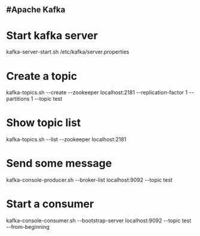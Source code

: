 #Apache Kafka
---

# Start kafka server
kafka-server-start.sh /etc/kafka/server.properties

# Create a topic
kafka-topics.sh --create --zookeeper localhost:2181 --replication-factor 1 --partitions 1 --topic test

# Show topic list
kafka-topics.sh --list --zookeeper localhost:2181

# Send some message
kafka-console-producer.sh --broker-list localhost:9092 --topic test

# Start a consumer
kafka-console-consumer.sh --bootstrap-server localhost:9092 --topic test --from-beginning
